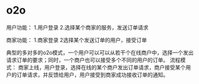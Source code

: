 # o2o
用户功能：
1.用户登录
2.选择某个商家的服务，发送订单请求

商家功能：
1.商家登录
2选择某个发送订单的用户，接受订单

典型的多对多的o2o模式，一个用户可以可以从若干个在线商户中，选择一个发出请求订单的要求；同时，一个商户也可以接受多个不同的用户的订单。
流程模式：
商家上线，用户登录，选择在线的某个商户发出订单请求，商户接受某个用户的订单请求，并反馈给用户，用户接受到商家成功接收订单的通知。
